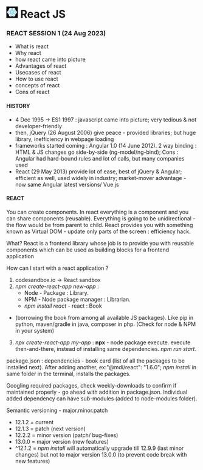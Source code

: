 #  <img src="../Resources/react_logo_image.png" alt="React logo" width="30px" height="30px"/> React JS

### REACT SESSION 1 (24 Aug 2023)
 - What is react
 - Why react
 - how react came into picture
 - Advantages of react
 - Usecases of react
 - How to use react
 - concepts of react
 - Cons of react

#### HISTORY
 - 4 Dec 1995 -> ES1 1997 : javascript came into picture;
very tedious & not developer-friendly
 - then, jQuery (26 August 2006) give peace - provided libraries;
but huge library, inefficiency in webpage loading
 - frameworks started coming : Angular 1.0  (14 June 2012).
2 way binding : HTML & JS changes go side-by-side (ng-model/ng-bind);
Cons : Angular had hard-bound rules and lot of calls, but many companies used
 - React (29 May 2013) provide lot of ease, best of jQuery & Angular;
efficient as well, used widely in industry;
market-mover advantage - now same Angular latest versions/ Vue.js

#### REACT
You can create components.
In react everything is a component
and you can share components (reusable).
Everything is going to be unidirectional -
the flow would be from parent to child.
React provides you with something known as Virtual DOM -
update only parts of the screen : efficiency hack.

What? React is a frontend library whose job is to provide you with reusable components
which can be used as building blocks for a frontend application

How can I start with a react application ?
1. codesandbox.io -> React sandbox
2. _npm create-react-app new-app_ :
    - Node - Package : Library.
    - NPM - Node package manager : Librarian.
    - _npm install react_ - react : Book
- (borrowing the book from among all available JS packages).
Like pip in python, maven/gradle in java, composer in php.
(Check for node & NPM in your system)
3. _npx create-react-app my-app_ : **npx** - node package execute.
execute then-and-there, instead of installing same dependencies.
_npm run start_.

package.json : dependencies - book card
(list of all the packages to be installed next).
After adding another, ex:"@mdi/react": "1.6.0"; _npm install_
in same folder in the terminal, installs the packages.

Googling required packages, check weekly-downloads to confirm 
if maintained properly - go ahead with addition in package.json.
Individual added dependency can have sub-modules
(added to node-modules folder).

Semantic versioning - major.minor.patch
- 12.1.2 = current
- 12.1.3 = patch (next version)
- 12.2.2 = minor version (patch/ bug-fixes)
- 13.0.0 = major version (new features)
- ^12.1.2 = _npm install_ will automatically upgrade till
12.9.9 (last minor changes) but not to major version 13.0.0
(to prevent code break with new features)

